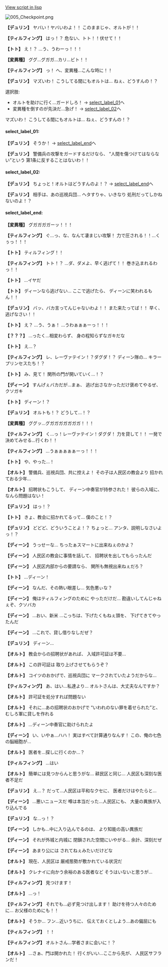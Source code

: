 [View script in lisp](../scripts/1551003.txt)

![005_Checkpoint.png](../images/backgrounds/005_Checkpoint.png)

**【デュリン】**
ヤバい！ヤバいわよ！！
このままじゃ、オルトが！！

**【ティルフィング】**
はっ！？
危ない、トト！！伏せて！！

**【トト】**
え！？
…う、うわーっ！！！

**【変異種】**
ググ…グガガ…カリ…ビト！！

**【ティルフィング】**
っ！
へ、変異種…こんな時に！！

**【デュリン】**
マズいわ！
こうしてる間にもオルトは…
ねぇ、どうすんの！？

選択肢:
- オルトを助けに行く…ガードしろ！ → [select_label_01](#select_label_01)へ
- 変異種を倒すのが先決だ…急げ！ → [select_label_02](#select_label_02)へ

マズいわ！
こうしてる間にもオルトは…
ねぇ、どうすんの！？

#### select_label_01:

**【デュリン】**
そうか！
 → [select_label_end](#select_label_end)へ

**【デュリン】**
警備兵の攻撃をガードするだけなら、
“人間を傷つけてはならない”という
第1条に反することはないわ！！

#### select_label_02:

**【デュリン】**
ちょっと！オルトはどうすんのよ！？
 → [select_label_end](#select_label_end)へ

**【デュリン】**
相手は、あの巡視兵団…
ヘタすりゃ、いきなり
処刑だってしかねないのよ！？

#### select_label_end:

**【変異種】**
グガガガガーッ！！！

**【ティルフィング】**
ぐ…っ、な、なんて凄まじい攻撃！
力で圧される！！…くぅっ！！！

**【トト】**
ティルフィング！！

**【ティルフィング】**
トト！？
…ダ、ダメよ、早く逃げて！！
巻き込まれるわっ！！

**【トト】**
…イヤだ

**【トト】**
ディーンなら逃げない…
ここで逃げたら、
ディーンに笑われるもん！！

**【デュリン】**
バッ、バカ言ってんじゃないわよ！！
また来たってば！！
早く、逃げなさい！！

**【トト】**
え？
…う、うぁ！
…うわぁぁぁーっ！！！

**【？？？】**
…ったく…相変わらず、
身の程知らずなガキだな

**【トト】**
え…？

**【ティルフィング】**
レ、レーヴァテイン！？ダグダ！？
ディーン隊の…
キラープリンセスたち！？

**【トト】**
み、見て！
関所の門が開いていく…！？

**【ディーン】**
すんげぇバカだが…まぁ、
逃げ出さなかっただけ褒めてやるぜ、
クソガキ

**【トト】**
ディーン！？

**【デュリン】**
オルトも！？
どうして…！？

**【変異種】**
ググッ…グガガガガガガガ！！！

**【ティルフィング】**
く…っ！レーヴァテイン！ダグダ！
力を貸して！！
一発で決めてみせる…行くわ！！

**【ティルフィング】**
…うぁぁぁぁぁーっ！！！

**【トト】**
や、やった…！

**【オルト】**
警備兵、巡視兵団、共に控えよ！
その子は人民区の教会より
招かれておる少年…

**【オルト】**
招聘状もこうして、
ディーン中奏官が持参された！
彼らの入域に、なんら問題はない！

**【デュリン】**
はっ！？

**【トト】**
きょ、教会に招かれてるって…
僕のこと！？

**【デュリン】**
どどど、どういうことよ！？
ちょっと…
アンタ、説明しなさいよっ！？

**【ディーン】**
うっせーな…
ちったぁスマートに出来ねぇのかよ？

**【ディーン】**
人民区の教会に事情を話して、
招聘状を出してもらったんだ

**【ディーン】**
人民区内部からの要請なら、
関所も無視出来ねぇだろ？

**【トト】**
…ディーン！

**【ディーン】**
なんだ、その熱い眼差し…
気色悪ぃな？

**【ディーン】**
俺はティルフィングのために
やっただけだ…
勘違いしてんじゃねぇぞ、クソバカ

**【ディーン】**
…おい、新米
…こっちは、下げたくもねぇ頭を、
下げてきてやったんだ

**【ディーン】**
…これで、貸し借りなしだぜ？

**【デュリン】**
ディーン…

**【オルト】**
教会からの招聘状があれば、
入域許可証は不要…

**【オルト】**
この許可証は
取り上げさせてもらうぞ？

**【オルト】**
コイツのおかげで、巡視兵団に
マークされていたようだからな…

**【ティルフィング】**
あ、はい…私達より…
オルトさんは、大丈夫なんですか？

**【オルト】**
許可証を処分すれば問題ない

**【オルト】**
それに…あの招聘状のおかげで
“いわれのない罪を着せられた”と、
むしろ軍に貸しを作れる

**【オルト】**
…ディーン中奏官に助けられたよ

**【ディーン】**
い、いやぁ…ハハ！
実はすべて計算通りなんす！
この、俺の七色の脳細胞が…

**【オルト】**
医者を…探しに行くのか…？

**【ティルフィング】**
…はい

**【オルト】**
簡単には見つからんと思うがな…
耕民区と同じ…
人民区も深刻な医者不足だ

**【デュリン】**
え…？
だって…人民区は平和なクセに、
医者だけはやたらと…

**【ディーン】**
…悪いニュースだ
噂は本当だった…人民区にも、
大量の異族が入り込んでる

**【デュリン】**
な…っ！？

**【ディーン】**
しかも…中に入り込んでるのは、
より知能の高い異族だ

**【ディーン】**
それが外城と内城に
閉鎖された空間にいやがる…
余計、深刻だぜ

**【ディーン】**
あまり公には
されてねぇみたいだけどな

**【オルト】**
現在、人民区は
厳戒態勢が敷かれている状況だ

**【オルト】**
クレナイに向かう余裕のある医者など
そうはいないと思うが…

**【ティルフィング】**
見つけます！

**【オルト】**
…っ！

**【ティルフィング】**
それでも…必ず見つけ出します！
助けを待つ人々のために…
お父様のためにも！！

**【オルト】**
そうか…
フン…近いうちに、
伝えておくとしよう…あの偏屈にも

**【ティルフィング】**
！！

**【ティルフィング】**
オルトさん…学者さまに会いに！？

**【オルト】**
…さぁ、門は開かれた！
行くがいい…ここから先が、
人民区サフランだ！
